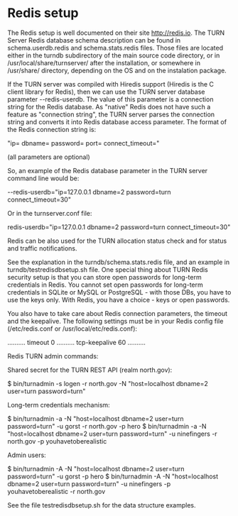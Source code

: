 # Redis setup

The Redis setup is well documented on their site http://redis.io. 
The TURN Server Redis database schema description can be found 
in schema.userdb.redis and schema.stats.redis files. Those files are located
either in the turndb subdirectory of the main source code directory,
or in /usr/local/share/turnserver/ after the installation, or somewhere in /usr/share/
directory, depending on the OS and on the instalation package.

If the TURN server was compiled with Hiredis support (Hiredis is the C client 
library for Redis), then we can use the TURN server database parameter 
--redis-userdb. The value of this parameter is a connection string 
for the Redis database. As "native" Redis does not have such a feature as 
"connection string", the TURN server parses the connection string and 
converts it into Redis database access parameter. The format of the Redis 
connection string is:

"ip=<ip-addr> dbname=<database-number> password=<database-password> port=<port> connect_timeout=<seconds>"

(all parameters are optional)

So, an example of the Redis database parameter in the TURN server command 
line would be:

--redis-userdb="ip=127.0.0.1 dbname=2 password=turn connect_timeout=30"

Or in the turnserver.conf file:

redis-userdb="ip=127.0.0.1 dbname=2 password=turn connect_timeout=30"

Redis can be also used for the TURN allocation status check and for status and 
traffic notifications.

See the explanation in the turndb/schema.stats.redis file, and an example in 
turndb/testredisdbsetup.sh file. One special thing about TURN Redis security 
setup is that you can store open passwords for long-term credentials in Redis.
You cannot set open passwords for long-term credentials in SQLite or MySQL or
PostgreSQL - with those DBs, you have to use the keys only. With Redis, you 
have a choice - keys or open passwords.

You also have to take care about Redis connection parameters, the timeout and the 
keepalive. The following settings must be in your Redis config file
(/etc/redis.conf or /usr/local/etc/redis.conf):

..........
timeout 0
..........
tcp-keepalive 60
..........

Redis TURN admin commands:

  Shared secret for the TURN REST API (realm north.gov):
  
  $ bin/turnadmin -s logen -r north.gov -N "host=localhost dbname=2 user=turn password=turn"
  
  Long-term credentials mechanism:
  
  $ bin/turnadmin -a -N "host=localhost dbname=2 user=turn password=turn" -u gorst -r north.gov -p hero
  $ bin/turnadmin -a -N "host=localhost dbname=2 user=turn password=turn" -u ninefingers -r north.gov -p youhavetoberealistic
  
  Admin users:
   
  $ bin/turnadmin -A -N "host=localhost dbname=2 user=turn password=turn" -u gorst -p hero
  $ bin/turnadmin -A -N "host=localhost dbname=2 user=turn password=turn" -u ninefingers -p youhavetoberealistic -r north.gov
  
See the file testredisdbsetup.sh for the data structure examples.

